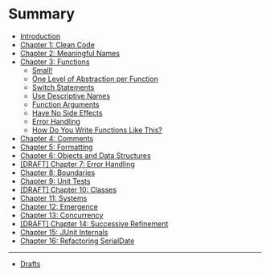 # Summary

- [Introduction](README.md)
- [Chapter 1: Clean Code](chapter_1.md)
- [Chapter 2: Meaningful Names](chapter_2.md)
- [Chapter 3: Functions](chapter_3.md)
    - [Small!](chapter_31.md)
    - [One Level of Abstraction per Function](chapter_32.md) 
    - [Switch Statements](chapter_33.md) 
    - [Use Descriptive Names](chapter_34.md) 
    - [Function Arguments](chapter_35.md)
    - [Have No Side Effects](chapter_36.md)
    - [Error Handling](chapter_37.md)
    - [How Do You Write Functions Like This?](chapter_38.md)
- [Chapter 4: Comments](chapter_4.md)
- [Chapter 5: Formatting](chapter_5.md)
- [Chapter 6: Objects and Data Structures](chapter_6.md)
- [[DRAFT] Chapter 7: Error Handling](chapter_7.md)
- [Chapter 8: Boundaries]()
- [Chapter 9: Unit Tests](chapter_9.md)
- [[DRAFT] Chapter 10: Classes](chapter_10.md)
- [Chapter 11: Systems](chapter_11.md)
- [Chapter 12: Emergence](chapter_12.md)
- [Chapter 13: Concurrency](chapter_13.md)
- [[DRAFT] Chapter 14: Successive Refinement](chapter_14.md)
- [Chapter 15: JUnit Internals]()
- [Chapter 16: Refactoring SerialDate]()
-------
- [Drafts](drafts.md)

